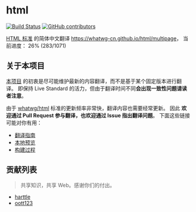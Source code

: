 # html

[![Build Status](https://travis-ci.org/whatwg-cn/html.svg?branch=master)](https://travis-ci.org/whatwg-cn/html)
[![GitHub contributors](https://img.shields.io/github/contributors/whatwg-cn/html.svg)](https://github.com/whatwg-cn/html/graphs/contributors)

[HTML 标准][whatwg/html] 的简体中文翻译 <https://whatwg-cn.github.io/html/multipage>，
当前进度： 26% (283/1071)

## 关于本项目

[本项目][whatwg-cn/html] 的初衷是尽可能维护最新的内容翻译，而不是基于某个固定版本进行翻译。
即保持 Live Standard 的活力，但由于翻译时间不同**会出现一致性问题请读者注意**。

由于 [whatwg/html][whatwg/html] 标准的更新频率非常快，翻译内容也需要经常更新。
因此 **欢迎通过 Pull Request 参与翻译，也欢迎通过 Issue 指出翻译问题**。
下面这些链接可能对你有用：

* [翻译指南](https://github.com/whatwg-cn/html/wiki/翻译指南)
* [本地预览](https://github.com/whatwg-cn/html/wiki/本地预览)
* [构建过程](https://github.com/whatwg-cn/html/wiki/构建过程)

## 贡献列表

> 共享知识，共享 Web。感谢你们的付出。

- [harttle](http://harttle.land)
- [oott123](https://github.com/oott123)

[whatwg/html]: https://github.com/whatwg/html
[whatwg-cn/html]: https://github.com/whatwg-cn/html
